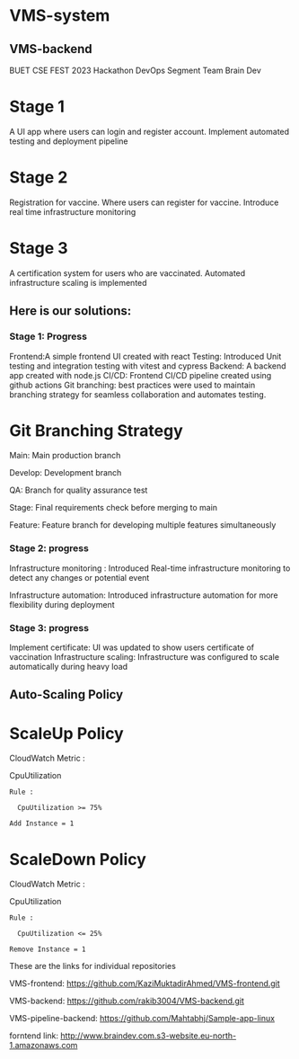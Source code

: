 # VMS-system

## VMS-backend

BUET CSE FEST 2023 Hackathon DevOps Segment Team Brain Dev

# Stage 1

A UI app where users can login and register account. Implement automated testing and deployment pipeline

# Stage 2

Registration for vaccine. Where users can register for vaccine. Introduce real time infrastructure monitoring

# Stage 3

A certification system for users who are vaccinated. Automated infrastructure scaling is implemented

## Here is our solutions:

### Stage 1: Progress

Frontend:A simple frontend UI created with react
Testing: Introduced Unit testing and integration testing with vitest and cypress
Backend: A backend app created with node.js
CI/CD: Frontend CI/CD pipeline created using github actions
Git branching: best practices were used to maintain branching
strategy for seamless collaboration and automates testing.

# Git Branching Strategy

Main: Main production branch

Develop: Development branch

QA: Branch for quality assurance test

Stage: Final requirements check before merging to main

Feature: Feature branch for developing multiple features simultaneously

### Stage 2: progress

Infrastructure monitoring : Introduced Real-time infrastructure monitoring to
detect any changes or potential event

Infrastructure automation: Introduced infrastructure
automation for more flexibility during deployment

### Stage 3: progress

Implement certificate: UI was updated to show users certificate of vaccination
Infrastructure scaling: Infrastructure was configured to scale automatically during heavy load

## Auto-Scaling Policy

# ScaleUp Policy

CloudWatch Metric :

  CpuUtilization

    Rule :

      CpuUtilization >= 75%

    Add Instance = 1

# ScaleDown Policy

CloudWatch Metric :

  CpuUtilization

    Rule :

      CpuUtilization <= 25%

    Remove Instance = 1


These are the links for individual repositories

VMS-frontend: https://github.com/KaziMuktadirAhmed/VMS-frontend.git 

VMS-backend: https://github.com/rakib3004/VMS-backend.git

VMS-pipeline-backend: https://github.com/Mahtabhj/Sample-app-linux

forntend link: http://www.braindev.com.s3-website.eu-north-1.amazonaws.com
